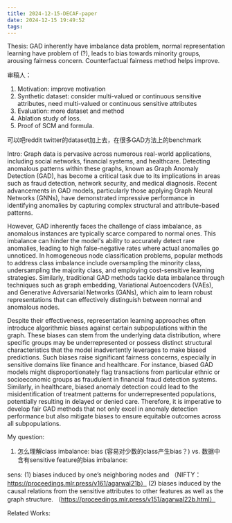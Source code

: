 ```yaml
---
title: 2024-12-15-DECAF-paper
date: 2024-12-15 19:49:52
tags:
---
```

Thesis:
GAD inherently have imbalance data problem, normal representation learning have problem of (?), leads to bias towards minority groups, arousing fairness concern. Counterfactual fairness method helps improve.


审稿人：
1. Motivation: improve motivation
2. Synthetic dataset: consider multi-valued or continuous sensitive attributes, need multi-valued or continuous sensitive attributes
3. Evaluation: more dataset and method
4. Ablation study of loss. 
5. Proof of SCM and formula.

可以吧reddit twitter的dataset加上去，在很多GAD方法上的benchmark



Intro:
Graph data is pervasive across numerous real-world applications, including social networks, financial systems, and healthcare. Detecting anomalous patterns within these graphs, known as Graph Anomaly Detection (GAD), has become a critical task due to its implications in areas such as fraud detection, network security, and medical diagnosis. Recent advancements in GAD models, particularly those applying Graph Neural Networks (GNNs), have demonstrated impressive performance in identifying anomalies by capturing complex structural and attribute-based patterns.

However, GAD inherently faces the challenge of class imbalance, as anomalous instances are typically scarce compared to normal ones. This imbalance can hinder the model's ability to accurately detect rare anomalies, leading to high false-negative rates where actual anomalies go unnoticed. In homogeneous node classification problems, popular methods to address class imbalance include oversampling the minority class, undersampling the majority class, and employing cost-sensitive learning strategies. Similarly, traditional GAD methods tackle data imbalance through techniques such as graph embedding, Variational Autoencoders (VAEs), and Generative Adversarial Networks (GANs), which aim to learn robust representations that can effectively distinguish between normal and anomalous nodes.

Despite their effectiveness, representation learning approaches often introduce algorithmic biases against certain subpopulations within the graph. These biases can stem from the underlying data distribution, where specific groups may be underrepresented or possess distinct structural characteristics that the model inadvertently leverages to make biased predictions. Such biases raise significant fairness concerns, especially in sensitive domains like finance and healthcare. For instance, biased GAD models might disproportionately flag transactions from particular ethnic or socioeconomic groups as fraudulent in financial fraud detection systems. Similarly, in healthcare, biased anomaly detection could lead to the misidentification of treatment patterns for underrepresented populations, potentially resulting in delayed or denied care. Therefore, it is imperative to develop fair GAD methods that not only excel in anomaly detection performance but also mitigate biases to ensure equitable outcomes across all subpopulations.






My question:
1. 怎么理解class imbalance: bias (容易对少数的class产生bias？) vs. 数据中含有sensitive feature的bias
imbalance:

sens:
    (1) biases induced by one’s neighboring nodes and （NIFTY： https://proceedings.mlr.press/v161/agarwal21b）
    (2) biases induced by the causal relations from the sensitive attributes to other features as
well as the graph structure. （https://proceedings.mlr.press/v151/agarwal22b.html）




Related Works:


